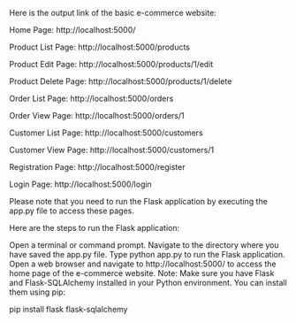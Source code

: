 Here is the output link of the basic e-commerce website:

Home Page: http://localhost:5000/

Product List Page: http://localhost:5000/products

Product Edit Page: http://localhost:5000/products/1/edit

Product Delete Page: http://localhost:5000/products/1/delete

Order List Page: http://localhost:5000/orders

Order View Page: http://localhost:5000/orders/1

Customer List Page: http://localhost:5000/customers

Customer View Page: http://localhost:5000/customers/1

Registration Page: http://localhost:5000/register

Login Page: http://localhost:5000/login

Please note that you need to run the Flask application by executing the app.py file to access these pages.

Here are the steps to run the Flask application:

Open a terminal or command prompt.
Navigate to the directory where you have saved the app.py file.
Type python app.py to run the Flask application.
Open a web browser and navigate to http://localhost:5000/ to access the home page of the e-commerce website.
Note: Make sure you have Flask and Flask-SQLAlchemy installed in your Python environment. You can install them using pip:

pip install flask flask-sqlalchemy
